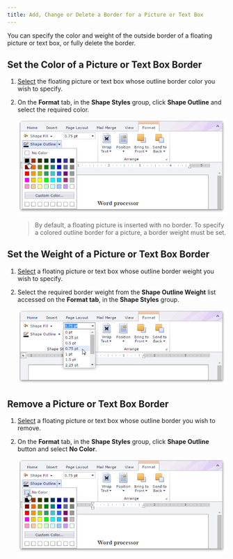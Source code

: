 ```yaml
---
title: Add, Change or Delete a Border for a Picture or Text Box
---
```

You can specify the color and weight of the outside border of a floating picture or text box, or fully delete the border.

## Set the Color of a Picture or Text Box Border
1. [Select](../../../../interface-elements-for-web/articles/rich-text-editor/pictures-and-text-boxes/insert-select-copy-or-delete-a-picture-or-text-box.md) the floating picture or text box whose outline border color you wish to specify.
2. On the **Format** tab, in the **Shape Styles** group, click **Shape Outline** and select the required color.
	
	![EUD_RichEdit_AddTextBoxBorder](../../../images/Img128948.png)
	
	> By default, a floating picture is inserted with no border. To specify a colored outline border for a picture, a border weight must be set.

## Set the Weight of a Picture or Text Box Border
1. [Select](../../../../interface-elements-for-web/articles/rich-text-editor/pictures-and-text-boxes/insert-select-copy-or-delete-a-picture-or-text-box.md) a floating picture or text box whose outline border weight you wish to specify.
2. Select the required border weight from the **Shape Outline Weight** list accessed on the **Format tab**, in the **Shape Styles** group.
	
	![EUD_RichEdit_SetWidthBorder](../../../images/Img128949.png)

## Remove a Picture or Text Box Border
1. [Select](../../../../interface-elements-for-web/articles/rich-text-editor/pictures-and-text-boxes/insert-select-copy-or-delete-a-picture-or-text-box.md) a floating picture or text box whose outline border you wish to remove.
2. On the **Format** tab, in the **Shape Styles** group, click **Shape Outline** button and select **No Color**.
	
	![EUD_RichEdit_RemoveBorder](../../../images/Img128950.png)